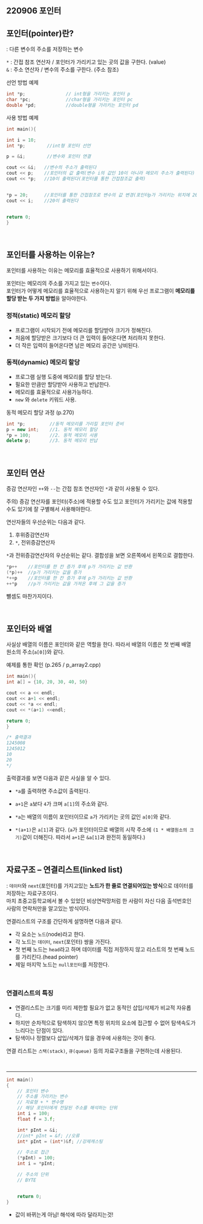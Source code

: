 ## 220906 포인터

## 포인터(pointer)란?
: 다른 변수의 주소를 저장하는 변수


`*` : 간접 참조 연산자 / 포인터가 가리키고 있는 곳의 값을 구한다. (value)  
`&` : 주소 연산자 / 변수의 주소를 구한다. (주소 참조)  


선언 방법 예제
```cpp
int *p;               // int형을 가리키는 포인터 p
char *pc;             //char형을 가리키는 포인터 pc
double *pd;           //double형을 가리키는 포인터 pd
```
 

사용 방법 예제
```cpp
int main(){

int i = 10;
int *p;        //int형 포인터 선언

p = &i;        //변수와 포인터 연결

cout << &i;   //변수의 주소가 출력된다
cout << p;    //포인터의 값 출력(변수 i의 값인 10이 아니라 메모리 주소가 출력된다)
cout << *p;   //10이 출력된다(포인터를 통한 간접참조값 출력)


*p = 20;      //포인터를 통한 간접참조로 변수의 값 변경(포인터p가 가리키는 위치에 20을 대입한다)
cout << i;    //20이 출력된다


return 0; 
}
```
<br/>

## 포인터를 사용하는 이유는?
포인터를 사용하는 이유는 메모리를 효율적으로 사용하기 위해서이다.

포인터는 메모리의 주소를 가지고 있는 `변수`이다.  
포인터가 어떻게 메모리를 효율적으로 사용하는지 알기 위해 우선 프로그램이 **메모리를 할당 받는 두 가지 방법**을 알아야한다.


### 정적(static) 메모리 할당  
* 프로그램이 시작되기 전에 메모리를 할당받아 크기가 정해진다.  
* 처음에 할당받은 크기보다 더 큰 입력이 들어온다면 처리하지 못한다.  
* 더 작은 입력이 들어온다면 남은 메모리 공간은 낭비된다.  

 
### 동적(dynamic) 메모리 할당  
* 프로그램 실행 도중에 메모리를 할당 받는다.  
* 필요한 만큼만 할당받아 사용하고 반납한다.  
* 메모리를 효율적으로 사용가능하다.  
* `new` 와 `delete` 키워드 사용.  

 
동적 메모리 할당 과정 (p.270)
```cpp
int *p;         //동적 메모리를 가리킬 포인터 준비
p = new int;    //1. 동적 메모리 할당
*p = 100;       //2. 동적 메모리 사용
delete p;       //3. 동적 메모리 반납
```

<br/>

## 포인터 연산

증감 연산자인 `++`와 `--`는 간접 참조 연산자인 `*`과 같이 사용될 수 있다.  

주의) 증감 연산자를 포인터(주소)에 적용할 수도 있고 포인터가 가리키는 값에 적용할 수도 있기에 잘 구별해서 사용해야한다.

 
연산자들의 우선순위는 다음과 같다.

1. 후위증감연산자  
2. `*`, 전위증감연산자

`*`과 전위증감연산자의 우선순위는 같다. 결합성을 보면 오른쪽에서 왼쪽으로 결합한다.

```cpp
*p++    //포인터를 한 칸 증가 후에 p가 가리키는 값 반환
(*p)++  //p가 가리키는 값을 증가
*++p    //포인터를 한 칸 증가 후에 p가 가리키는 값 반환
++*p    //p가 가리키는 값을 가져온 후에 그 값을 증가
```
뺄셈도 마찬가지이다.

 <br/>

## 포인터와 배열

사실상 배열의 이름은 포인터와 같은 역할을 한다. 따라서 배열의 이름은 첫 번째 배열 원소의 주소(`a[0]`)와 같다.

예제를 통한 확인 (p.265 / p_array2.cpp)
```cpp
int main(){
int a[] = {10, 20, 30, 40, 50}

cout << a << endl;
cout << a+1 << endl;
cout << *a << endl;
cout << *(a+1) <<endl;

return 0; 
} 

/* 출력결과
1245008
1245012
10
20
*/
```

 
출력결과를 보면 다음과 같은 사실을 알 수 있다.

* `*a`를 출력하면 주소값이 출력된다.

* `a+1`은 `a`보다 `4`가 크며 `a[1]`의 주소와 같다.

* `*a`는 배열의 이름이 포인터이므로 `a`가 가리키는 곳의 값인 `a[0]`와 같다.

* `*(a+1)`은 `a[1]`과 같다. (`a`가 포인터이므로 배열의 시작 주소에 `(1 * 배열원소의 크기)`값이 더해진다. 따라서 `a+1`은 `&a[1]`과 완전히 동일하다.)

<br/>
 
## 자료구조 – 연결리스트(linked list)  
: `데이터`와 `next`(포인터)를 가지고있는 **노드가 한 줄로 연결되어있는 방식**으로 데이터를 저장하는 자료구조이다.  
마치 초중고등학교에서 볼 수 있었던 비상연락망처럼 한 사람이 자신 다음 출석번호인 사람의 연락처만을 알고있는 방식이다.

 
연결리스트의 구조를 간단하게 설명하면 다음과 같다.

* 각 요소는 `노드`(node)라고 한다.  
* 각 노드는 `데이터`, `next`(포인터) 쌍을 가진다.  
* 첫 번째 노드는 `head`라고 하며 데이터를 직접 저장하지 않고 리스트의 첫 번째 노드를 가리킨다.(head pointer)  
* 제일 마지막 노드는 `null포인터`를 저장한다.

<br/>
 
### 연결리스트의 특징
* 연결리스트는 크기를 미리 제한할 필요가 없고 동적인 삽입/삭제가 비교적 자유롭다.   
* 하지만 순차적으로 탐색하지 않으면 특정 위치의 요소에 접근할 수 없어 탐색속도가 느리다는 단점이 있다. 
* 탐색이나 정렬보다 삽입/삭제가 많을 경우에 사용하는 것이 좋다.

 

연결 리스트는 `스택(stack)`, `큐(queue)` 등의 자료구조들을 구현하는데 사용된다.

<br/>

---

```cpp
int main()
{	
	// 포인터 변수
	// 주소를 가리키는 변수
	// 자료형 + * 변수명
	// 해당 포인터에게 전달된 주소를 해석하는 단위
	int i = 100;
	float f = 3.f;

	int* pInt = &i;
	//int* pInt = &f; //오류
	int* pInt = (int*)&f; //강제캐스팅

	// 주소로 접근
	(*pInt) = 100;
	int i = *pInt;

	// 주소의 단위
	// BYTE


	return 0;
}

```


* 값이 바뀌는게 아님! 해석에 따라 달라지는것!


